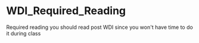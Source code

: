 # WDI_Required_Reading
Required reading you should read post WDI since you won't have time to do it during class
